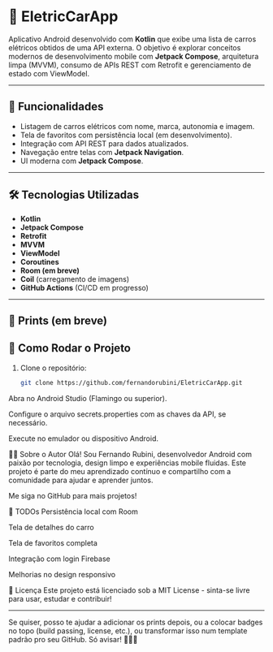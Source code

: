 # 🚗 EletricCarApp

Aplicativo Android desenvolvido com **Kotlin** que exibe uma lista de carros elétricos obtidos de uma API externa. 
O objetivo é explorar conceitos modernos de desenvolvimento mobile com **Jetpack Compose**, arquitetura limpa (MVVM), 
consumo de APIs REST com Retrofit e gerenciamento de estado com ViewModel.

---

## 📱 Funcionalidades

- Listagem de carros elétricos com nome, marca, autonomia e imagem.
- Tela de favoritos com persistência local (em desenvolvimento).
- Integração com API REST para dados atualizados.
- Navegação entre telas com **Jetpack Navigation**.
- UI moderna com **Jetpack Compose**.

---

## 🛠️ Tecnologias Utilizadas

- **Kotlin**
- **Jetpack Compose**
- **Retrofit**
- **MVVM**
- **ViewModel**
- **Coroutines**
- **Room (em breve)**
- **Coil** (carregamento de imagens)
- **GitHub Actions** (CI/CD em progresso)

---

## 📸 Prints (em breve)


## 🚀 Como Rodar o Projeto

1. Clone o repositório:
   ```bash
   git clone https://github.com/fernandorubini/EletricCarApp.git

Abra no Android Studio (Flamingo ou superior).

Configure o arquivo secrets.properties com as chaves da API, se necessário.

Execute no emulador ou dispositivo Android.

👨‍💻 Sobre o Autor
Olá! Sou Fernando Rubini, desenvolvedor Android com paixão por tecnologia, design limpo e experiências mobile fluidas. Este projeto é parte do meu aprendizado contínuo e compartilho com a comunidade para ajudar e aprender juntos.

Me siga no GitHub para mais projetos!

📌 TODOs
Persistência local com Room

Tela de detalhes do carro

Tela de favoritos completa

Integração com login Firebase

Melhorias no design responsivo

📃 Licença
Este projeto está licenciado sob a MIT License - sinta-se livre para usar, estudar e contribuir!

---

Se quiser, posso te ajudar a adicionar os prints depois, ou a colocar badges no topo (build passing, license, etc.), ou transformar isso num template padrão pro seu GitHub. Só avisar! 👨‍💻🚀
